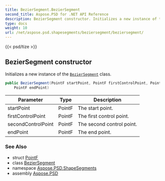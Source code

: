 ```yaml
---
title: BezierSegment.BezierSegment
second_title: Aspose.PSD for .NET API Reference
description: BezierSegment constructor. Initializes a new instance of the BezierSegment class
type: docs
weight: 10
url: /net/aspose.psd.shapesegments/beziersegment/beziersegment/
---
```

{{< psd/tize >}}
## BezierSegment constructor

Initializes a new instance of the [`BezierSegment`](../) class.

```csharp
public BezierSegment(PointF startPoint, PointF firstControlPoint, PointF secondControlPoint, 
    PointF endPoint)
```

| Parameter | Type | Description |
| --- | --- | --- |
| startPoint | PointF | The start point. |
| firstControlPoint | PointF | The first control point. |
| secondControlPoint | PointF | The second control point. |
| endPoint | PointF | The end point. |

### See Also

* struct [PointF](../../../aspose.psd/pointf/)
* class [BezierSegment](../)
* namespace [Aspose.PSD.ShapeSegments](../../beziersegment/)
* assembly [Aspose.PSD](../../../)


